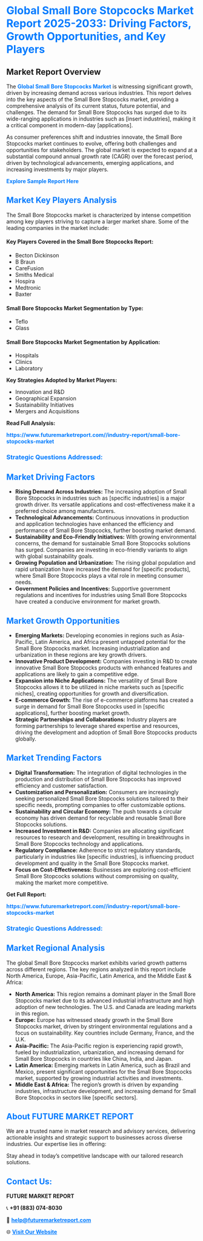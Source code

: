 <h1 style="color: #007BFF;">Global Small Bore Stopcocks Market Report 2025-2033: Driving Factors, Growth Opportunities, and Key Players</h1>

<section id="overview">
<h2>Market Report Overview</h2>
<p>The <a href="https://www.futuremarketreport.com//industry-report/small-bore-stopcocks-market" style="color: #007BFF; text-decoration: none;"><strong>Global Small Bore Stopcocks Market</strong></a> is witnessing significant growth, driven by increasing demand across various industries. This report delves into the key aspects of the Small Bore Stopcocks market, providing a comprehensive analysis of its current status, future potential, and challenges. The demand for Small Bore Stopcocks has surged due to its wide-ranging applications in industries such as [insert industries], making it a critical component in modern-day [applications].</p>
<p>As consumer preferences shift and industries innovate, the Small Bore Stopcocks market continues to evolve, offering both challenges and opportunities for stakeholders. The global market is expected to expand at a substantial compound annual growth rate (CAGR) over the forecast period, driven by technological advancements, emerging applications, and increasing investments by major players.</p>
</section>

<section id="overview">
<p><a href="https://www.futuremarketreport.com//request-sample/reportId=82862" style="color: #007BFF; text-decoration: none;"><strong>Explore Sample Report Here</strong></a></p>
</section>

<section id="key-players">
<h2 style="color: #007BFF;">Market Key Players Analysis</h2>
<p>The Small Bore Stopcocks market is characterized by intense competition among key players striving to capture a larger market share. Some of the leading companies in the market include:</p>
<h4>Key Players Covered in the Small Bore Stopcocks Report:</h4>
<ul><li>Becton Dickinson</li><li>B Braun</li><li>CareFusion</li><li>Smiths Medical</li><li>Hospira</li><li>Medtronic</li><li>Baxter</li></ul>
<h4>Small Bore Stopcocks Market Segmentation by Type:</h4>
<ul><li>Teflo</li><li>Glass</li></ul>

<h4>Small Bore Stopcocks Market Segmentation by Application:</h4>
<ul><li>Hospitals</li><li>Clinics</li><li>Laboratory</li></ul>
<p><strong>Key Strategies Adopted by Market Players:</strong></p>
<ul>
<li>Innovation and R&D</li>
<li>Geographical Expansion</li>
<li>Sustainability Initiatives</li>
<li>Mergers and Acquisitions</li>
</ul>
</section>

<section>
<p><strong>Read Full Analysis: </strong></p><a href="https://www.futuremarketreport.com//industry-report/small-bore-stopcocks-market" style="color: #007BFF; text-decoration: none;"><strong>https://www.futuremarketreport.com//industry-report/small-bore-stopcocks-market</strong></a>
<h3 style="color: #007BFF;">Strategic Questions Addressed:</h3>
</section>

<section id="driving-factors">
<h2 style="color: #007BFF;">Market Driving Factors</h2>
<ul>
<li><strong>Rising Demand Across Industries:</strong> The increasing adoption of Small Bore Stopcocks in industries such as [specific industries] is a major growth driver. Its versatile applications and cost-effectiveness make it a preferred choice among manufacturers.</li>
<li><strong>Technological Advancements:</strong> Continuous innovations in production and application technologies have enhanced the efficiency and performance of Small Bore Stopcocks, further boosting market demand.</li>
<li><strong>Sustainability and Eco-Friendly Initiatives:</strong> With growing environmental concerns, the demand for sustainable Small Bore Stopcocks solutions has surged. Companies are investing in eco-friendly variants to align with global sustainability goals.</li>
<li><strong>Growing Population and Urbanization:</strong> The rising global population and rapid urbanization have increased the demand for [specific products], where Small Bore Stopcocks plays a vital role in meeting consumer needs.</li>
<li><strong>Government Policies and Incentives:</strong> Supportive government regulations and incentives for industries using Small Bore Stopcocks have created a conducive environment for market growth.</li>
</ul>
</section>

<section id="growth-opportunities">
<h2 style="color: #007BFF;">Market Growth Opportunities</h2>
<ul>
<li><strong>Emerging Markets:</strong> Developing economies in regions such as Asia-Pacific, Latin America, and Africa present untapped potential for the Small Bore Stopcocks market. Increasing industrialization and urbanization in these regions are key growth drivers.</li>
<li><strong>Innovative Product Development:</strong> Companies investing in R&D to create innovative Small Bore Stopcocks products with enhanced features and applications are likely to gain a competitive edge.</li>
<li><strong>Expansion into Niche Applications:</strong> The versatility of Small Bore Stopcocks allows it to be utilized in niche markets such as [specific niches], creating opportunities for growth and diversification.</li>
<li><strong>E-commerce Growth:</strong> The rise of e-commerce platforms has created a surge in demand for Small Bore Stopcocks used in [specific applications], further boosting market growth.</li>
<li><strong>Strategic Partnerships and Collaborations:</strong> Industry players are forming partnerships to leverage shared expertise and resources, driving the development and adoption of Small Bore Stopcocks products globally.</li>
</ul>
</section>

<section id="trending-factors">
<h2 style="color: #007BFF;">Market Trending Factors</h2>
<ul>
<li><strong>Digital Transformation:</strong> The integration of digital technologies in the production and distribution of Small Bore Stopcocks has improved efficiency and customer satisfaction.</li>
<li><strong>Customization and Personalization:</strong> Consumers are increasingly seeking personalized Small Bore Stopcocks solutions tailored to their specific needs, prompting companies to offer customizable options.</li>
<li><strong>Sustainability and Circular Economy:</strong> The push towards a circular economy has driven demand for recyclable and reusable Small Bore Stopcocks solutions.</li>
<li><strong>Increased Investment in R&D:</strong> Companies are allocating significant resources to research and development, resulting in breakthroughs in Small Bore Stopcocks technology and applications.</li>
<li><strong>Regulatory Compliance:</strong> Adherence to strict regulatory standards, particularly in industries like [specific industries], is influencing product development and quality in the Small Bore Stopcocks market.</li>
<li><strong>Focus on Cost-Effectiveness:</strong> Businesses are exploring cost-efficient Small Bore Stopcocks solutions without compromising on quality, making the market more competitive.</li>
</ul>
</section>

<section>
<p><strong>Get Full Report: </strong></p><a href="https://www.futuremarketreport.com//industry-report/small-bore-stopcocks-market" style="color: #007BFF; text-decoration: none;"><strong>https://www.futuremarketreport.com//industry-report/small-bore-stopcocks-market</strong></a>
<h3 style="color: #007BFF;">Strategic Questions Addressed:</h3>
</section>


<section id="regional-analysis">
<h2 style="color: #007BFF;">Market Regional Analysis</h2>
<p>The global Small Bore Stopcocks market exhibits varied growth patterns across different regions. The key regions analyzed in this report include North America, Europe, Asia-Pacific, Latin America, and the Middle East & Africa:</p>
<ul>
<li><strong>North America:</strong> This region remains a dominant player in the Small Bore Stopcocks market due to its advanced industrial infrastructure and high adoption of new technologies. The U.S. and Canada are leading markets in this region.</li>
<li><strong>Europe:</strong> Europe has witnessed steady growth in the Small Bore Stopcocks market, driven by stringent environmental regulations and a focus on sustainability. Key countries include Germany, France, and the U.K.</li>
<li><strong>Asia-Pacific:</strong> The Asia-Pacific region is experiencing rapid growth, fueled by industrialization, urbanization, and increasing demand for Small Bore Stopcocks in countries like China, India, and Japan.</li>
<li><strong>Latin America:</strong> Emerging markets in Latin America, such as Brazil and Mexico, present significant opportunities for the Small Bore Stopcocks market, supported by growing industrial activities and investments.</li>
<li><strong>Middle East & Africa:</strong> The region’s growth is driven by expanding industries, infrastructure development, and increasing demand for Small Bore Stopcocks in sectors like [specific sectors].</li>
</ul>
</section>

<footer>
<h2 style="color: #007BFF;">About FUTURE MARKET REPORT</h2>
<p>We are a trusted name in market research and advisory services, delivering actionable insights and strategic support to businesses across diverse industries. Our expertise lies in offering:</p>

<p>Stay ahead in today’s competitive landscape with our tailored research solutions.</p>

<h2 style="color: #007BFF;">Contact Us:</h2>
<p><strong>FUTURE MARKET REPORT</strong></p>
<p>📞 <strong>+91 (883) 074-8030</strong></p>
<p>📧 <strong><a href="mailto:help@futuremarketreport.com" style="color: #007BFF;">help@futuremarketreport.com</a></strong></p>
<p>🌐 <strong><a href="https://www.futuremarketreport.com/" style="color: #007BFF;">Visit Our Website</a></strong></p>
</footer>